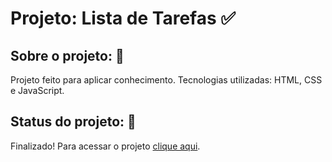 # Projeto: Lista de Tarefas :white_check_mark:

## Sobre o projeto: :page_facing_up:

Projeto feito para aplicar conhecimento.
Tecnologias utilizadas: HTML, CSS e JavaScript.


## Status do projeto: :wrench:

Finalizado! 
Para acessar o projeto [clique aqui](https://todojps.netlify.app/). 

